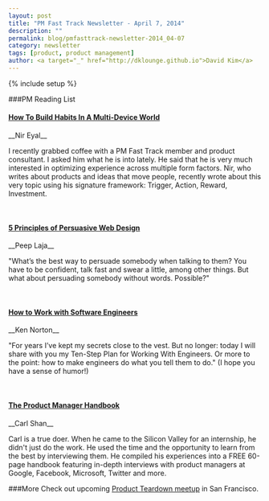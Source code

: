 ```yaml
---
layout: post
title: "PM Fast Track Newsletter - April 7, 2014"
description: ""
permalink: blog/pmfasttrack-newsletter-2014_04-07
category: newsletter
tags: [product, product management]
author: <a target="_" href="http://dklounge.github.io">David Kim</a>
---
```

{% include setup %}

###PM Reading List
<h4><a target="out" href="http://www.nirandfar.com/2014/03/multi-device.html">How To Build Habits In A Multi-Device World</a></h4>
__Nir Eyal__

I recently grabbed coffee with a PM Fast Track member and product consultant. I asked him what he is into lately. He said that he is very much interested in optimizing experience across multiple form factors. Nir, who writes about products and ideas that move people, recently wrote about this very topic using his signature framework: Trigger, Action, Reward, Investment.

<br />
<h4><a target="out" href="http://conversionxl.com/5-principles-of-persuasive-web-design/">5 Principles of Persuasive Web Design</a></h4>
__Peep Laja__

"What’s the best way to persuade somebody when talking to them? You have to be confident, talk fast and swear a little, among other things. But what about persuading somebody without words.  Possible?"

<br />
<h4><a target="out" href="https://www.kennethnorton.com/essays/how-to-work-with-software-engineers.html">How to Work with Software Engineers</a></h4>
__Ken Norton__

"For years I’ve kept my secrets close to the vest. But no longer: today I will share with you my Ten-Step Plan for Working With Engineers. Or more to the point: how to make engineers do what you tell them to do." (I hope you have a sense of humor!)

<br />
<h4><a target="out" href="http://thepmhandbook.com/">The Product Manager Handbook</a></h4>
__Carl Shan__

Carl is a true doer. When he came to the Silicon Valley for an internship, he didn\'t just do the work. He used the time and the opportunity to learn from the best by interviewing them. He compiled his experiences into a FREE 60-page handbook featuring in-depth interviews with product managers at Google, Facebook, Microsoft, Twitter and more.


###More
Check out upcoming [Product Teardown meetup](http://www.meetup.com/ProductManagementFastTrack/) in San Francisco.

